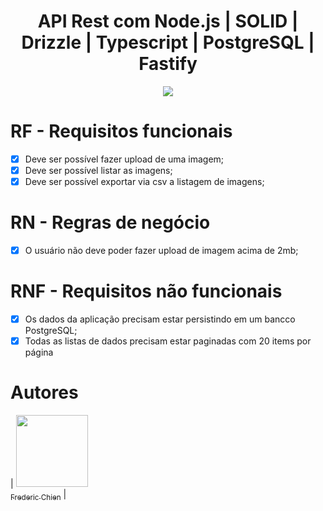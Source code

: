<h1 align="center"> API Rest com Node.js | SOLID | Drizzle | Typescript | PostgreSQL | Fastify</h1>

<p align="center">
<img loading="lazy" src="http://img.shields.io/static/v1?label=STATUS&message=CONCLUIDO&color=GREEN&style=for-the-badge"/>
</p>

# RF - Requisitos funcionais

- [x] Deve ser possível fazer upload de uma imagem;
- [x] Deve ser possível listar as imagens;
- [x] Deve ser possível exportar via csv a listagem de imagens;

# RN - Regras de negócio

- [x] O usuário não deve poder fazer upload de imagem acima de 2mb;

# RNF - Requisitos não funcionais

- [x] Os dados da aplicação precisam estar persistindo em um bancco PostgreSQL;
- [x] Todas as listas de dados precisam estar paginadas com 20 items por página

# Autores

| [<img loading="lazy" src="https://avatars.githubusercontent.com/u/2467690?v=4" width=115><br><sub>Frederic Chien</sub>](https://github.com/fredchien) |
